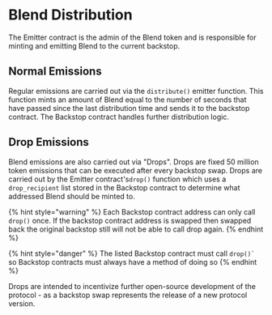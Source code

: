 # Blend Distribution

The Emitter contract is the admin of the Blend token and is responsible for minting and emitting Blend to the current backstop.

## Normal Emissions

Regular emissions are carried out via the `distribute()` emitter function. This function mints an amount of Blend equal to the number of seconds that have passed since the last distribution time and sends it to the backstop contract. The Backstop contract handles further distribution logic.

## Drop Emissions

Blend emissions are also carried out via "Drops". Drops are fixed 50 million token emissions that can be executed after every backstop swap. Drops are carried out by the Emitter contract's`drop()` function which  uses a `drop_recipient` list stored in the Backstop contract to determine what addressed Blend should be minted to.

{% hint style="warning" %}
Each Backstop contract address can only call `drop()` once. If the backstop contract address is swapped then swapped back the original backstop still will not be able to call drop again.
{% endhint %}

{% hint style="danger" %}
The listed Backstop contract must call `` drop()` `` so Backstop contracts must always have a method of doing so
{% endhint %}

Drops are intended to incentivize further open-source development of the protocol - as a backstop swap represents the release of a new protocol version.
